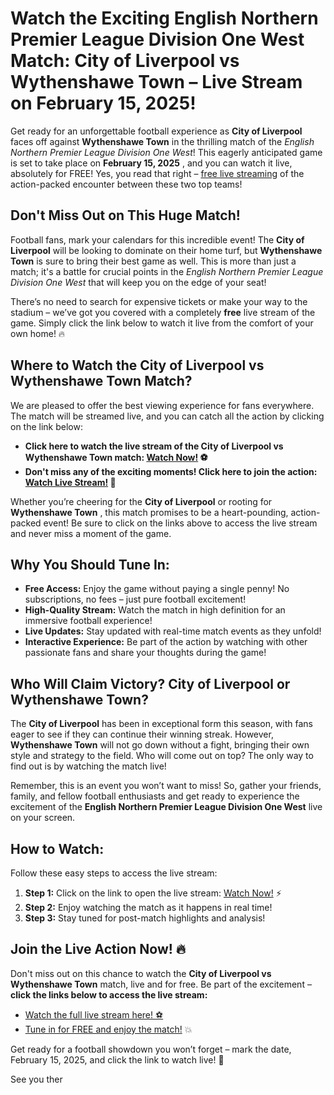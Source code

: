 # Watch the Exciting English Northern Premier League Division One West Match: City of Liverpool vs Wythenshawe Town – Live Stream on February 15, 2025!

Get ready for an unforgettable football experience as **City of Liverpool** faces off against **Wythenshawe Town** in the thrilling match of the _English Northern Premier League Division One West_! This eagerly anticipated game is set to take place on **February 15, 2025** , and you can watch it live, absolutely for FREE! Yes, you read that right – <u>free live streaming</u> of the action-packed encounter between these two top teams!

## Don't Miss Out on This Huge Match!

Football fans, mark your calendars for this incredible event! The **City of Liverpool** will be looking to dominate on their home turf, but **Wythenshawe Town** is sure to bring their best game as well. This is more than just a match; it's a battle for crucial points in the _English Northern Premier League Division One West_ that will keep you on the edge of your seat!

There’s no need to search for expensive tickets or make your way to the stadium – we’ve got you covered with a completely **free** live stream of the game. Simply click the link below to watch it live from the comfort of your own home! 🔥

## Where to Watch the City of Liverpool vs Wythenshawe Town Match?

We are pleased to offer the best viewing experience for fans everywhere. The match will be streamed live, and you can catch all the action by clicking on the link below:

- **Click here to watch the live stream of the City of Liverpool vs Wythenshawe Town match: [Watch Now!](https://tinyurl.com/livestreamfreeo?st=City+of+Liverpool+vs+Wythenshawe+Town&si=ghc) ⚽**
- **Don't miss any of the exciting moments! Click here to join the action: [Watch Live Stream!](https://tinyurl.com/livestreamfreeo?st=City+of+Liverpool+vs+Wythenshawe+Town&si=ghc) 🎉**

Whether you’re cheering for the **City of Liverpool** or rooting for **Wythenshawe Town** , this match promises to be a heart-pounding, action-packed event! Be sure to click on the links above to access the live stream and never miss a moment of the game.

## Why You Should Tune In:

- **Free Access:** Enjoy the game without paying a single penny! No subscriptions, no fees – just pure football excitement!
- **High-Quality Stream:** Watch the match in high definition for an immersive football experience!
- **Live Updates:** Stay updated with real-time match events as they unfold!
- **Interactive Experience:** Be part of the action by watching with other passionate fans and share your thoughts during the game!

## Who Will Claim Victory? City of Liverpool or Wythenshawe Town?

The **City of Liverpool** has been in exceptional form this season, with fans eager to see if they can continue their winning streak. However, **Wythenshawe Town** will not go down without a fight, bringing their own style and strategy to the field. Who will come out on top? The only way to find out is by watching the match live!

Remember, this is an event you won’t want to miss! So, gather your friends, family, and fellow football enthusiasts and get ready to experience the excitement of the **English Northern Premier League Division One West** live on your screen.

## How to Watch:

Follow these easy steps to access the live stream:

1. **Step 1:** Click on the link to open the live stream: [Watch Now!](https://tinyurl.com/livestreamfreeo?st=City+of+Liverpool+vs+Wythenshawe+Town&si=ghc) ⚡
2. **Step 2:** Enjoy watching the match as it happens in real time!
3. **Step 3:** Stay tuned for post-match highlights and analysis!

## Join the Live Action Now! 🔥

Don't miss out on this chance to watch the **City of Liverpool vs Wythenshawe Town** match, live and for free. Be part of the excitement – **click the links below to access the live stream:**

- [Watch the full live stream here! ⚽](https://tinyurl.com/livestreamfreeo?st=City+of+Liverpool+vs+Wythenshawe+Town&si=ghc)
- [Tune in for FREE and enjoy the match!](https://tinyurl.com/livestreamfreeo?st=City+of+Liverpool+vs+Wythenshawe+Town&si=ghc) 💥

Get ready for a football showdown you won’t forget – mark the date, February 15, 2025, and click the link to watch live! 🙌

See you ther
